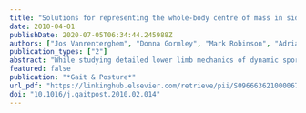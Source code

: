 ```yaml
---
title: "Solutions for representing the whole-body centre of mass in side cutting manoeuvres based on data that is typically available for lower limb kinematics"
date: 2010-04-01
publishDate: 2020-07-05T06:34:44.245988Z
authors: ["Jos Vanrenterghem", "Donna Gormley", "Mark Robinson", "Adrian Lees"]
publication_types: ["2"]
abstract: "While studying detailed lower limb mechanics of dynamic sports manoeuvres like side cutting it is often desirable but practically difﬁcult to directly measure velocity proﬁles of the whole-body centre of mass (CoM). In the current study, representations of CoM, either based on a single marker placed on the pelvis or thorax, or based on segment kinematics of lower limbs with or without inclusion of trunk, were evaluated against whole-body CoM representation. Using the 95% limits of agreement method for comparison of two methods, strongest agreement was found between velocity of whole-body CoM and CoM representation based on lower limbs with the addition of the trunk. The CoM representation based on lower limbs only showed weaker agreement, but this representation was still markedly superior to single marker representations."
featured: false
publication: "*Gait & Posture*"
url_pdf: "https://linkinghub.elsevier.com/retrieve/pii/S0966636210000676"
doi: "10.1016/j.gaitpost.2010.02.014"
---
```


